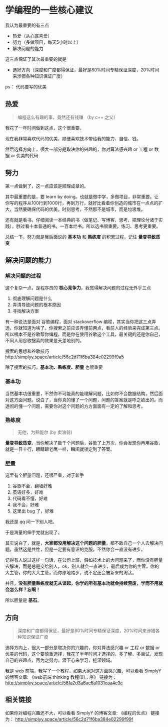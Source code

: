 # 学编程的一些核心建议

我认为最重要的有三点

- 热爱（从心底喜爱）
- 努力（多做项目，每天5小时以上）
- 解决问题的能力

这三点保证了其次最重要的就是
- 选好方向（深度和广度都得保证，最好是80%时间专精保证深度，20%时间来涉猎各种知识保证广度）


ps： 代码要写的优美

## 热爱
> 编程这么有趣的事，竟然还有钱赚 （by c++ 之父）

我花了一年时间做到这点，这个很重要。

现在我非常喜欢代码的优美，顺便喜欢技术带给我的能力、自信、钱。

然后选择方向上，很大一部分是取决你的兴趣的，你对算法感兴趣 or 工程 or 数据 or 优美的代码


## 努力
第一点做到了，这一点应该是顺理成章的。

其中最重要的是，要 learn by doing。也就是做中学，多做项目，非常重要。让你写的程序从100行到1000行，再到万行，就好比看着你创造的城市在一点点的扩大，当然要确保代码的优美，时刻思考，不然那不是城市，而是垃圾堆。

还有就是看书，仔细阅读一本经典的书（做笔记、写博客、思考、把理论付诸于实践），胜过看十本普通的书，一百本烂书。所以选书很重要。练习、思考更重要。

总结一下，努力就是我后面说的 **基本功** 和 **熟练度** 的积累过程，记住 **量变导致质变**

## 解决问题的能力
### 解决问题的过程
这个复杂一点，是程序员的 **核心竞争力**，我觉得解决问题的过程无外乎三点

1. 彻底理解问题是什么
2. 弄清导致问题的根本原因
3. 寻找解决方案

有一种说法是面对 谷歌编程，面对 stackoverflow 编程，其实当你把这三点弄透，你就知道为啥了。你搜索之前应该弄懂前两点，看前人的经验来完成第三点。所以根本不是谷歌帮你编程，而是你在使用谷歌这个工具，最关键的还是你自己，不同人用谷歌搜索的效果是天差地别的。

搜索的思想和谷歌技巧 http://simplyy.space/article/56c2d71f6ba384e02299f9a5

除了搜索的技巧，**基本功、熟练度、胆量** 也很重要

### 基本功
当然基本功很重要，不然你不可能真的能理解问题，比如你不会数据结构，然后面对这方面问题。说白了，当你真的懂了一个问题，问题的答案就是呼之欲出的。而透彻的懂一个问题，需要你对这个问题的方方面面有一定的了解和思考。

### 熟练度
> 无他，为熟能尔 (by 卖油翁)

**量变导致质变**，当你解决了数千个问题后，谷歌了上万次，你会发现你再用谷歌，就是一目十行，眼睛跟老鹰一样，瞬间就锁定到了答案。

### 胆量

这里有个胆量问题，还很严重，对于新手

1. 谷歌不会，翻墙好难
2. 英语好多，好难
3. 代码看不懂，好难
4. 我不会，好难
5. 这里出 bug 了，好难

我还是 qq 问一下别人吧。

于是海量的伸手党就出现了。

其实说白了，就是，**大家都没用解决这个问题的胆量**，都不敢自己一个人去解决问题，虽然这是共性，但是一定要有意识的克服，不然你会一直没有进步。

记得有人说过这样一句话，在公司上班，假如技术上的大问题来了，而你没有胆量去解决，而是总是交给别人，ok，别人就会一直进步，最后成为你的主管，你的大主管，你的大大主管，而你原地踏步，说不定还会被新来的淘汰。

并且，**没有胆量熟练度就无从谈起，你学的所有基本功就会持续荒废，学而不用就会怎么样？忘啊！**

所以胆量是 **基石**。

## 方向
> 深度和广度都得保证，最好是80%时间专精保证深度，20%时间来涉猎各种知识保证广度

选择方向上，很大一部分是取决你的兴趣的，你对算法感兴趣 or 工程 or 数据 or 优美的代码，这个要慎重选择，我花了半年时间才选择的，多了解、多尝试，发现自己的兴趣点，再为之努力，潜下心来学习，挖深领域。

我是 web 前端，我写了一个教程，如果大家对这方面感兴趣，可以看看 SimplyY 的博客文章: 《web前端 thinking 教程(0)：序》	链接为： http://simplyy.space/article/56fa2d3a6ae6a1031eaa4e3c


## 相关链接
如果你对编程兴趣还不大，可以看看 SimplyY 的博客文章: 《编程的优点》	链接为： http://simplyy.space/article/56c2d71f6ba384e02299f99f

